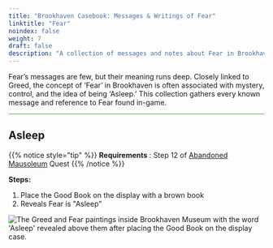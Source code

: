 ```yaml
---
title: "Brookhaven Casebook: Messages & Writings of Fear"
linktitle: "Fear"
noindex: false
weight: 7
draft: false
description: "A collection of messages and notes about Fear in Brookhaven, exploring their role in the town’s mysteries, connections to Greed, and the meaning of being 'Asleep'."
---
```


Fear’s messages are few, but their meaning runs deep. Closely linked to Greed, the concept of ‘Fear’ in Brookhaven is often associated with mystery, control, and the idea of being ‘Asleep.’ This collection gathers every known message and reference to Fear found in-game.

<hr style="background-color: #28b44c" size=8>

## Asleep

{{% notice style="tip" %}}
**Requirements** : Step 12 of [Abandoned Mausoleum](/lore/quests/abandoned_mausoleum/) Quest
{{% /notice %}}

**Steps:**

1. Place the Good Book on the display with a brown book
1. Reveals Fear is "Asleep"

![The Greed and Fear paintings inside Brookhaven Museum with the word 'Asleep' revealed above them after placing the Good Book on the display case.](/images/bh/museum_good_book_reveals_asleep.webp?height=200px)